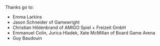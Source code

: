 Thanks go to:

- Emma Larkins
- Jason Schneider of Gamewright
- Christian Hildenbrand of AMIGO Spiel + Freizeit GmbH
- Emmanuel Colin, Jurica Hladek, Xate McMillan of Board Game Arena
- Guy Baudouin <thoun>
